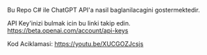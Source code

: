 Bu Repo C# ile ChatGPT API'a nasil baglanilacagini gostermektedir.

API Key'inizi bulmak icin bu linki takip edin.
https://beta.openai.com/account/api-keys

Kod Aciklamasi: 
https://youtu.be/XUCGOZJcsjs

